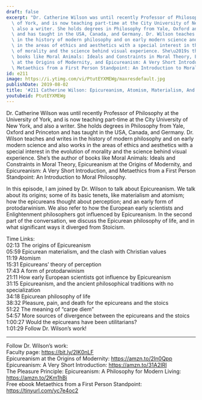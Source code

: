 ```yaml
---
draft: false
excerpt: "Dr. Catherine Wilson was until recently Professor of Philosophy at the University\
  \ of York, and is now teaching part-time at the City University of New York, and\
  \ also a writer. She holds degrees in Philosophy from Yale, Oxford and Princeton\
  \ and has taught in the USA, Canada, and Germany. Dr. Wilson teaches and writes\
  \ in the history of modern philosophy and on early modern science and also works\
  \ in the areas of ethics and aesthetics with a special interest in the evolution\
  \ of morality and the science behind visual experience. She\u2019s the author of\
  \ books like Moral Animals: Ideals and Constraints in Moral Theory, Epicureanism\
  \ at the Origins of Modernity, and Epicureanism: A Very Short Introduction, and\
  \ Metaethics from a First Person Standpoint: An Introduction to Moral Philosophy."
id: e211
image: https://i.ytimg.com/vi/PtutEYXMEWg/maxresdefault.jpg
publishDate: 2019-08-02
title: '#211 Catherine Wilson: Epicureanism, Atomism, Materialism, And Modernity'
youtubeid: PtutEYXMEWg
---
```

Dr. Catherine Wilson was until recently Professor of Philosophy at the University of York, and is now teaching part-time at the City University of New York, and also a writer. She holds degrees in Philosophy from Yale, Oxford and Princeton and has taught in the USA, Canada, and Germany. Dr. Wilson teaches and writes in the history of modern philosophy and on early modern science and also works in the areas of ethics and aesthetics with a special interest in the evolution of morality and the science behind visual experience. She’s the author of books like Moral Animals: Ideals and Constraints in Moral Theory, Epicureanism at the Origins of Modernity, and Epicureanism: A Very Short Introduction, and Metaethics from a First Person Standpoint: An Introduction to Moral Philosophy.

In this episode, I am joined by Dr. Wilson to talk about Epicureanism. We talk about its origins; some of its basic tenets, like materialism and atomism; how the epicureans thought about perception; and an early form of protodarwinism. We also refer to how the European early scientists and Enlightenment philosophers got influenced by Epicureanism. In the second part of the conversation, we discuss the Epicurean philosophy of life, and in what significant ways it diverged from Stoicism. 

Time Links:  
02:13  The origins of Epicureanism  
05:59  Epicurean materialism, and the clash with Christian values  
11:19  Atomism                                   
15:31  Epicureans’ theory of perception  
17:43  A form of protodarwinism   
21:11  How early European scientists got influence by Epicureanism  
31:15  Epicureanism, and the ancient philosophical traditions with no specialization  
34:18  Epicurean philosophy of life  
38:32  Pleasure, pain, and death for the epicureans and the stoics  
51:22  The meaning of “carpe diem”  
54:57  More sources of divergence between the epicureans and the stoics  
1:00:27  Would the epicureans have been utilitarians?  
1:01:29  Follow Dr. Wilson’s work!

---

Follow Dr. Wilson’s work:  
Faculty page: https://bit.ly/2IK0nLF  
Epicureanism at the Origins of Modernity: https://amzn.to/2In0Qpp  
Epicureanism: A Very Short Introduction: https://amzn.to/31A2IRI  
The Pleasure Principle: Epicureanism: A Philosophy for Modern Living: https://amzn.to/2Km1hBi  
Free ebook Metaethics from a First Person Standpoint: https://tinyurl.com/yc7e4oc2

